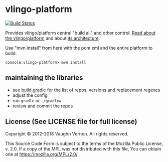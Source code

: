 # vlingo-platform

[![Build Status](https://travis-ci.org/vlingo/vlingo-platform.svg?branch=master)](https://travis-ci.org/vlingo/vlingo-platform)

Provides vlingo/platform central "build all" and other control. [Read about the vlingo/platform](https://forcomprehension.com/2017/12/23/vlingo-platform/) and about [its architecture](https://forcomprehension.com/2018/01/24/vlingo-platform-architecture-part1/).

Use "mvn install" from here with the pom.xml and the entire platform to build.

```
console:vlingo-platform> mvn install
```

## maintaining the libraries

- see [build.gradle](build.gradle) for the list of repos, versions and replacement regexes
- adjust the config
- run `gradle` or `./gradlew`
- review and commit the repos

License (See LICENSE file for full license)
-------------------------------------------
Copyright © 2012-2018 Vaughn Vernon. All rights reserved.

This Source Code Form is subject to the terms of the
Mozilla Public License, v. 2.0. If a copy of the MPL
was not distributed with this file, You can obtain
one at https://mozilla.org/MPL/2.0/.
